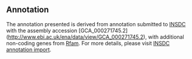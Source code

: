 
Annotation
----------

The annotation presented is derived from annotation submitted to
[INSDC](http://www.insdc.org) with the assembly accession [GCA\_000271745.2]
(http://www.ebi.ac.uk/ena/data/view/GCA_000271745.2),
with additional non-coding genes from
[Rfam](http://rfam.xfam.org/). For more details, please visit [INSDC
annotation import](http://ensemblgenomes.org/info/data/insdc_annotation).
